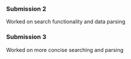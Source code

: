 ### Submission 2
Worked on search functionality and data parsing

### Submission 3
Worked on more concise searching and parsing
